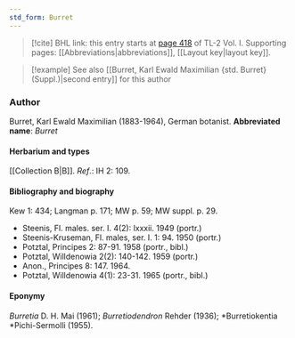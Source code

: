 ```yaml
---
std_form: Burret
---
```


> [!cite] BHL link: this entry starts at [page 418](https://www.biodiversitylibrary.org/page/33120549) of TL-2 Vol. I.
> Supporting pages: [[Abbreviations|abbreviations]], [[Layout key|layout key]].

> [!example] See also [[Burret, Karl Ewald Maximilian {std. Burret} (Suppl.)|second entry]] for this author

### Author

Burret, Karl Ewald Maximilian (1883-1964), German botanist. 
**Abbreviated name**: *Burret*

#### Herbarium and types

[[Collection B|B]].
*Ref*.: IH 2: 109.

#### Bibliography and biography

Kew 1: 434; Langman p. 171; MW p. 59; MW suppl. p. 29.
- Steenis, Fl. males. ser. I. 4(2): lxxxii. 1949 (portr.)
- Steenis-Kruseman, Fl. males, ser. I. 1: 94. 1950 (portr.)
- Potztal, Principes 2: 87-91. 1958 (portr., bibl.)
- Potztal, Willdenowia 2(2): 140-142. 1959 (portr.)
- Anon., Principes 8: 147. 1964.
- Potztal, Willdenowia 4(1): 23-31. 1965 (portr., bibl.)

#### Eponymy

*Burretia* D. H. Mai (1961); *Burretiodendron* Rehder (1936); *Burretiokentia *Pichi-Sermolli (1955).

